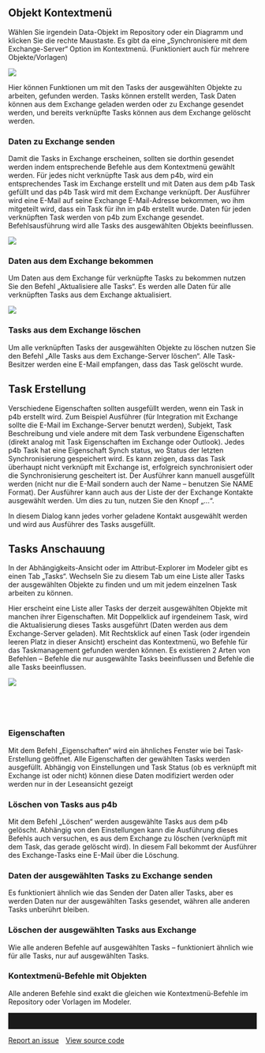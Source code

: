 ## Objekt Kontextmenü

Wählen Sie irgendein Data-Objekt im Repository oder ein Diagramm und klicken Sie die rechte Maustaste. Es gibt da eine „Synchronisiere mit dem Exchange-Server“ Option im Kontextmenü. (Funktioniert auch für mehrere Objekte/Vorlagen) 

![](//images.ctfassets.net/utx1h0gfm1om/27op81FPDW0aM2Qw2iKoEY/db240a94bc7a6b86ab0000eb5b7f7043/328851.png)


Hier können Funktionen um mit den Tasks der ausgewählten Objekte zu arbeiten, gefunden werden. Tasks können erstellt werden, Task Daten können aus dem Exchange geladen werden oder zu Exchange gesendet werden, und bereits verknüpfte Tasks können aus dem Exchange gelöscht werden. 

### Daten zu Exchange senden

Damit die Tasks in Exchange erscheinen, sollten sie dorthin gesendet werden indem entsprechende Befehle aus dem Kontextmenü gewählt werden.
Für jedes nicht verknüpfte Task aus dem p4b, wird ein entsprechendes Task im Exchange erstellt und mit Daten aus dem p4b Task gefüllt und das p4b Task wird mit dem Exchange verknüpft. Der Ausführer wird eine E-Mail auf seine Exchange E-Mail-Adresse bekommen, wo ihm mitgeteilt wird, dass ein Task für ihn im p4b erstellt wurde. 
Daten für jeden verknüpften Task werden von p4b zum Exchange gesendet. Befehlsausführung wird alle Tasks des ausgewählten Objekts beeinflussen. 


![](//images.ctfassets.net/utx1h0gfm1om/6hi7g5rfa0Y4iguYIE6woo/82292ae0dd494bd2df873845f24b63d9/328865.png)


### Daten aus dem Exchange bekommen

Um Daten aus dem Exchange für verknüpfte Tasks zu bekommen nutzen Sie den Befehl „Aktualisiere alle Tasks“. Es werden alle Daten für alle verknüpften Tasks aus dem Exchange aktualisiert. 

![](//images.ctfassets.net/utx1h0gfm1om/5gPSmHxXkIIOQw4WowSuwW/16f7fa90c623fa2e2c85cb537990ee14/328855.png)

### Tasks aus dem Exchange löschen

Um alle verknüpften Tasks der ausgewählten Objekte zu löschen nutzen Sie den Befehl „Alle Tasks aus dem Exchange-Server löschen“. Alle Task-Besitzer werden eine E-Mail empfangen, dass das Task gelöscht wurde. 

## Task Erstellung

Verschiedene Eigenschaften sollten ausgefüllt werden, wenn ein Task in p4b erstellt wird. Zum Beispiel Ausführer (für Integration mit Exchange sollte die E-Mail im Exchange-Server benutzt werden), Subjekt, Task Beschreibung und viele andere mit dem Task verbundene Eigenschaften (direkt analog mit Task Eigenschaften im Exchange oder Outlook). 
Jedes p4b Task hat eine Eigenschaft Synch status, wo Status der letzten Synchronisierung gespeichert wird. Es kann zeigen, dass das Task überhaupt nicht verknüpft mit Exchange ist, erfolgreich synchronisiert oder die Synchronisierung gescheitert ist. Der Ausführer kann manuell ausgefüllt werden (nicht nur die E-Mail sondern auch der Name – benutzen Sie NAME <E-MAIL> Format). Der Ausführer kann auch aus der Liste der der Exchange Kontakte ausgewählt werden. Um dies zu tun, nutzen Sie den Knopf „...“.

In diesem Dialog kann jedes vorher geladene Kontakt ausgewählt werden und wird aus Ausführer des Tasks ausgefüllt. 
 
## Tasks Anschauung

In der Abhängigkeits-Ansicht oder im Attribut-Explorer im Modeler gibt es einen Tab „Tasks“. Wechseln Sie zu diesem Tab um eine Liste aller Tasks der ausgewählten Objekte zu finden und um mit jedem einzelnen Task arbeiten zu können.  

Hier erscheint eine Liste aller Tasks der derzeit ausgewählten Objekte mit manchen ihrer Eigenschaften. Mit Doppelklick auf irgendeinem Task, wird die Aktualisierung dieses Tasks ausgeführt (Daten werden aus dem Exchange-Server geladen). Mit Rechtsklick auf einen Task (oder irgendein leeren Platz in dieser Ansicht) erscheint das Kontextmenü, wo Befehle für das Taskmanagement gefunden werden können. Es existieren 2 Arten von Befehlen – Befehle die nur ausgewählte Tasks beeinflussen und Befehle die alle Tasks beeinflussen. 

 


![](//images.ctfassets.net/utx1h0gfm1om/55f7HVyH6oEuwkQQeSoCGW/27df4fce7a03ac8c51f90f7f8510bcb8/328853.png)

 

 

### Eigenschaften

Mit dem Befehl „Eigenschaften“ wird ein ähnliches Fenster wie bei Task-Erstellung geöffnet. Alle Eigenschaften der gewählten Tasks werden ausgefüllt. Abhängig von Einstellungen und Task Status (ob es verknüpft mit Exchange ist oder nicht) können diese Daten modifiziert werden oder werden nur in der Leseansicht gezeigt

### Löschen von Tasks aus p4b

Mit dem Befehl „Löschen“ werden ausgewählte Tasks aus dem p4b gelöscht. Abhängig von den Einstellungen kann die Ausführung dieses Befehls auch versuchen, es aus dem Exchange zu löschen (verknüpft mit dem Task, das gerade gelöscht wird). In diesem Fall bekommt der Ausführer des Exchange-Tasks eine E-Mail über die Löschung. 

### Daten der ausgewählten Tasks zu Exchange senden
Es funktioniert ähnlich wie das Senden der Daten aller Tasks, aber es werden Daten nur der ausgewählten Tasks gesendet, währen alle anderen Tasks unberührt bleiben. 


### Löschen der ausgewählten Tasks aus Exchange

Wie alle anderen Befehle auf ausgewählten Tasks – funktioniert ähnlich wie für alle Tasks, nur auf ausgewählten Tasks. 

### Kontextmenü-Befehle mit Objekten

Alle anderen Befehle sind exakt die gleichen wie Kontextmenü-Befehle im Repository oder Vorlagen im Modeler. 

<hr style="padding-top:2rem" />
<a href="https://github.com/process4/docs/issues" target="_blank" class="bgw btn btn-primary btn-lg shadow-sm">Report an issue</a>
<a href="https://github.com/process4/docs" target="_blank" class="bgw btn btn-primary btn-lg shadow-sm" style="margin-left:10px;">View source code</a>